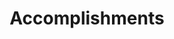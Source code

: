 ---
# An instance of the Accomplishments widget.
# Documentation: https://wowchemy.com/docs/page-builder/
widget: accomplishments

# This file represents a page section.
headless: true

# Order that this section appears on the page.
weight: 50

# Note: `&shy;` is used to add a 'soft' hyphen in a long heading.
title: 'Accomplish&shy;ments'
subtitle:

# Date format
#   Refer to https://wowchemy.com/docs/customization/#date-format
date_format: Jan 2006

# Accomplishments.
#   Add/remove as many `item` blocks below as you like.
#   `title`, `organization`, and `date_start` are the required parameters.
#   Leave other parameters empty if not required.
#   Begin multi-line descriptions with YAML's `|2-` multi-line prefix.
item: 
- certificate_url: http://edf.dlut.edu.cn/info/1078/4412.htm 
  date_end: ''
  date_start: '2021-11-02'
  description: |2-
    * Only for students from families with financial difficulties.
    * Keeping academic excellence and won other individual scholarships.
  organization: Dalian University of Technology
  organization_url: https://www.dlut.edu.cn/
  title: 'Hong Kong Alumni Association Self-Improvement Student Scholarship'
  url: 'http://edf.dlut.edu.cn/index.htm'
- certificate_url: https://www.comap.com/Certform
  date_end: ''
  date_start: '2021-03-01'
  description: |2-
    * Team Control Number: 2118176. 
    * Participated as a modeler.
  organization: Consortium for Mathematics and Its Applications
  organization_url: https://www.comap.com/
  title: 'Honorable Mention in MCM'
  url: 'https://www.comap.com/undergraduate/contests/index.html'
- certificate_url: http://www.mathorcup.org/certificate/result/mc2020202859
  date_end: ''
  date_start: '2020-06-26'
  description: '* Participated as a modeler.'
  organization: 'Mathorcup: College Mathematical Modeling Challenge'
  organization_url: http://www.mathorcup.org/index
  title: 'First Prize in Mathorcup Challenge'
  url: ''
- certificate_url: https://www.comap.com/Certform
  date_end: ''
  date_start: '2020-03-01'
  description: |2-
    * Team Control Number: 2003176.
    * Participated as a modeler.
  organization: Consortium for Mathematics and Its Applications
  organization_url: https://www.comap.com/
  title: 'Honorable Mention in ICM'
  url: 'https://www.comap.com/undergraduate/contests/index.html'
- certificate_url: 
  date_end: ''
  date_start: '2019-10-01'
  description: |2-
    * Only for students from families with financial difficulties.
    * Keeping academic excellence and won other individual scholarships.
  organization: Dalian University of Technology
  organization_url: https://www.dlut.edu.cn/
  title: 'National Encouragement Scholarship'
  url: 'http://yx.dlut.edu.cn/lstd/jxj.htm'
- certificate_url: http://hyxy.dlut.edu.cn/info/1013/2149.htm
  date_end: ''
  date_start: '2019-07-15'
  description: '2019 Mechanics Competition at Panjin Campus of Dalian University of Technology.'
  organization: School of Ocean Science and Technology
  organization_url: http://hyxy.dlut.edu.cn/index.htm
  title: 'Third prize in Mechanics Competition'
  url: ''
- certificate_url: http://www.mathorcup.org/certificate/result/mc2019agjuy01616
  date_end: ''
  date_start: '2019-06-05'
  description: '* Participated as a modeler.'
  organization: 'Mathorcup: College Mathematical Modeling Challenge'
  organization_url: http://www.mathorcup.org/index
  title: 'Third Prize in Mathorcup Challenge'
  url: ''
- certificate_url: 
  date_end: ''
  date_start: '2018-11-01'
  description: |2-
    * Only for students from families with financial difficulties.
    * Keeping academic excellence and won other individual scholarships.
  organization: Dalian University of Technology
  organization_url: https://www.dlut.edu.cn/
  title: 'National Encouragement Scholarship'
  url: 'http://yx.dlut.edu.cn/lstd/jxj.htm'

design:
  columns: '2'
---